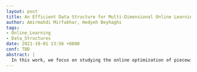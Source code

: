 ```yaml
---
layout: post
title: An Efficient Data Structure for Multi-Dimensional Online Learning
author: Amirmahdi Mirfakhar, Hedyeh Beyhaghi
tags:
- Online_Learning
- Data_Structures
date: 2021-10-01 13:56 +0800
conf: TBD
abstract: |
  In this work, we focus on studying the online optimization of piecewise constant or linear functions, motivated by the need to select effective and optimal parameters while learning.
---
```

